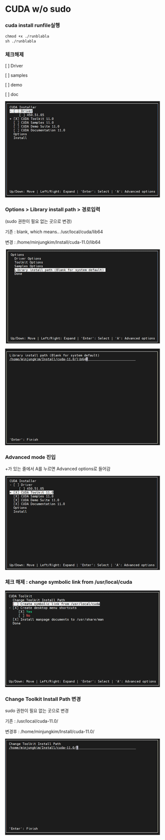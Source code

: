 # CUDA w/o sudo



### cuda install runfile실행

```text
chmod +x ./runblabla
sh ./runblabla
```

### 체크해제 

\[ \] Driver 

\[ \] samples

\[ \] demo

\[ \] doc

![](.gitbook/assets/image%20%286%29.png)

### Options &gt; Library install path &gt; 경로입력 

\(sudo 권한이 필요 없는 곳으로 변경\)

기존 : blank, which means.. /usr/local/cuda/lib64

변경 : /home/minjungkim/Install/cuda-11.0/lib64 

![](.gitbook/assets/image%20%289%29.png)

![](.gitbook/assets/image%20%2813%29.png)

### Advanced mode 진입

+가 있는 줄에서 A를 누르면 Advanced options로 들어감

![](.gitbook/assets/image%20%288%29.png)



### 체크 해제 : change symbolic link from /usr/local/cuda

![](.gitbook/assets/image%20%2810%29.png)



### Change Toolkit Install Path 변경

sudo 권한이 필요 없는 곳으로 변경

기존 : /usr/local/cuda-11.0/

변경후 : /home/minjungkim/Install/cuda-11.0/

![](.gitbook/assets/image%20%2812%29.png)

